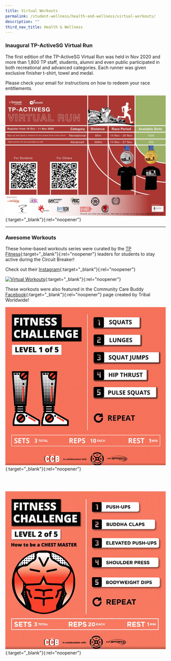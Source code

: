 ```yaml
---
title: Virtual Workouts
permalink: /student-wellness/health-and-wellness/virtual-workouts/
description: ""
third_nav_title: Health & Wellness
---
```


### Inaugural TP-ActiveSG Virtual Run

The first edition of the TP-ActiveSG Virtual Run was held in Nov 2020 and more than 1,800 TP staff, students, alumni and even public participated in both recreational and advanced categories. Each runner was given exclusive finisher t-shirt, towel and medal.  

Please check your email for instructions on how to redeem your race entitlements.

[![TP-ActiveSG](/images/BeAwesome-TPVirtualRun.jpeg)](https://www.tpstudentsunion.com/tp-virtual-run){:target="_blank"}{:rel="noopener"}

---
### Awesome Workouts ###
These home-based workouts series were curated by the [TP Fitness](/sports/tp_fitness){:target="_blank"}{:rel="noopener"} leaders for students to stay active during the Circuit Breaker!

Check out their [Instagram](https://www.instagram.com/tpfitnessofficial/){:target="_blank"}{:rel="noopener"}

[![Virtual Workouts](/images/BeAwesome-Virtual_Workout.png)](https://www.instagram.com/tpfitnessofficial/){:target="_blank"}{:rel="noopener"}

These workouts were also featured in the Community Care Buddy [Facebook](https://www.facebook.com/iamaccb.sg/){:target="_blank"}{:rel="noopener"} page created by Tribal Worldwide!

[![Community Care Buddy](/images/BeAwesome-Virtual_Workout_iamccb2.png)](https://www.facebook.com/iamaccb.sg/videos/647361315911659){:target="_blank"}{:rel="noopener"}

<br>
<br>

[![Community Care Buddy](/images/BeAwesome-Virtual_Workout_iamccb1.png)](https://www.facebook.com/iamaccb.sg/videos/654879775449245){:target="_blank"}{:rel="noopener"}